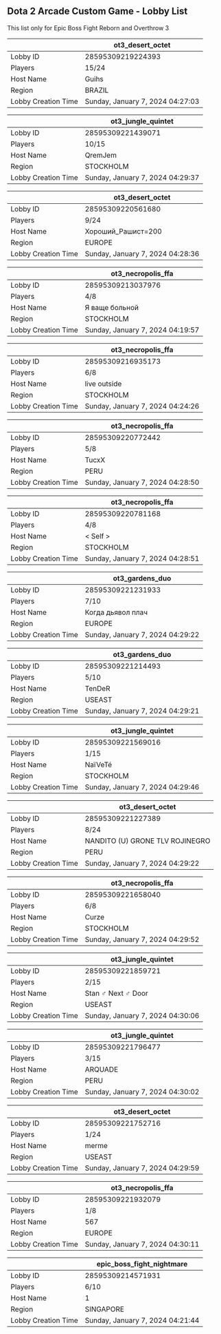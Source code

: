 ## Dota 2 Arcade Custom Game - Lobby List

This list only for Epic Boss Fight Reborn and Overthrow 3

|  | ot3_desert_octet |
| ------ | ------ |
| Lobby ID | 28595309219224393 |
| Players | 15/24 |
| Host Name | Guihs |
| Region | BRAZIL |
| Lobby Creation Time | Sunday, January 7, 2024 04:27:03 |


|  | ot3_jungle_quintet |
| ------ | ------ |
| Lobby ID | 28595309221439071 |
| Players | 10/15 |
| Host Name | QremJem |
| Region | STOCKHOLM |
| Lobby Creation Time | Sunday, January 7, 2024 04:29:37 |


|  | ot3_desert_octet |
| ------ | ------ |
| Lobby ID | 28595309220561680 |
| Players | 9/24 |
| Host Name | Хороший_Рашист=200 |
| Region | EUROPE |
| Lobby Creation Time | Sunday, January 7, 2024 04:28:36 |


|  | ot3_necropolis_ffa |
| ------ | ------ |
| Lobby ID | 28595309213037976 |
| Players | 4/8 |
| Host Name | Я ваще больной |
| Region | STOCKHOLM |
| Lobby Creation Time | Sunday, January 7, 2024 04:19:57 |


|  | ot3_necropolis_ffa |
| ------ | ------ |
| Lobby ID | 28595309216935173 |
| Players | 6/8 |
| Host Name | live outside |
| Region | STOCKHOLM |
| Lobby Creation Time | Sunday, January 7, 2024 04:24:26 |


|  | ot3_necropolis_ffa |
| ------ | ------ |
| Lobby ID | 28595309220772442 |
| Players | 5/8 |
| Host Name | TucxX |
| Region | PERU |
| Lobby Creation Time | Sunday, January 7, 2024 04:28:50 |


|  | ot3_necropolis_ffa |
| ------ | ------ |
| Lobby ID | 28595309220781168 |
| Players | 4/8 |
| Host Name | < Self > |
| Region | STOCKHOLM |
| Lobby Creation Time | Sunday, January 7, 2024 04:28:51 |


|  | ot3_gardens_duo |
| ------ | ------ |
| Lobby ID | 28595309221231933 |
| Players | 7/10 |
| Host Name | Когда дьявол плач |
| Region | EUROPE |
| Lobby Creation Time | Sunday, January 7, 2024 04:29:22 |


|  | ot3_gardens_duo |
| ------ | ------ |
| Lobby ID | 28595309221214493 |
| Players | 5/10 |
| Host Name | TenDeR |
| Region | USEAST |
| Lobby Creation Time | Sunday, January 7, 2024 04:29:21 |


|  | ot3_jungle_quintet |
| ------ | ------ |
| Lobby ID | 28595309221569016 |
| Players | 1/15 |
| Host Name | NaïVeTé |
| Region | STOCKHOLM |
| Lobby Creation Time | Sunday, January 7, 2024 04:29:46 |


|  | ot3_desert_octet |
| ------ | ------ |
| Lobby ID | 28595309221227389 |
| Players | 8/24 |
| Host Name | NANDITO (U) GRONE TLV ROJINEGRO |
| Region | PERU |
| Lobby Creation Time | Sunday, January 7, 2024 04:29:22 |


|  | ot3_necropolis_ffa |
| ------ | ------ |
| Lobby ID | 28595309221658040 |
| Players | 6/8 |
| Host Name | Curze |
| Region | STOCKHOLM |
| Lobby Creation Time | Sunday, January 7, 2024 04:29:52 |


|  | ot3_jungle_quintet |
| ------ | ------ |
| Lobby ID | 28595309221859721 |
| Players | 2/15 |
| Host Name | Stan ♂ Next ♂ Door |
| Region | USEAST |
| Lobby Creation Time | Sunday, January 7, 2024 04:30:06 |


|  | ot3_jungle_quintet |
| ------ | ------ |
| Lobby ID | 28595309221796477 |
| Players | 3/15 |
| Host Name | ARQUADE |
| Region | PERU |
| Lobby Creation Time | Sunday, January 7, 2024 04:30:02 |


|  | ot3_desert_octet |
| ------ | ------ |
| Lobby ID | 28595309221752716 |
| Players | 1/24 |
| Host Name | merme |
| Region | USEAST |
| Lobby Creation Time | Sunday, January 7, 2024 04:29:59 |


|  | ot3_necropolis_ffa |
| ------ | ------ |
| Lobby ID | 28595309221932079 |
| Players | 1/8 |
| Host Name | 567 |
| Region | EUROPE |
| Lobby Creation Time | Sunday, January 7, 2024 04:30:11 |


|  | epic_boss_fight_nightmare |
| ------ | ------ |
| Lobby ID | 28595309214571931 |
| Players | 6/10 |
| Host Name | 1 |
| Region | SINGAPORE |
| Lobby Creation Time | Sunday, January 7, 2024 04:21:44 |


